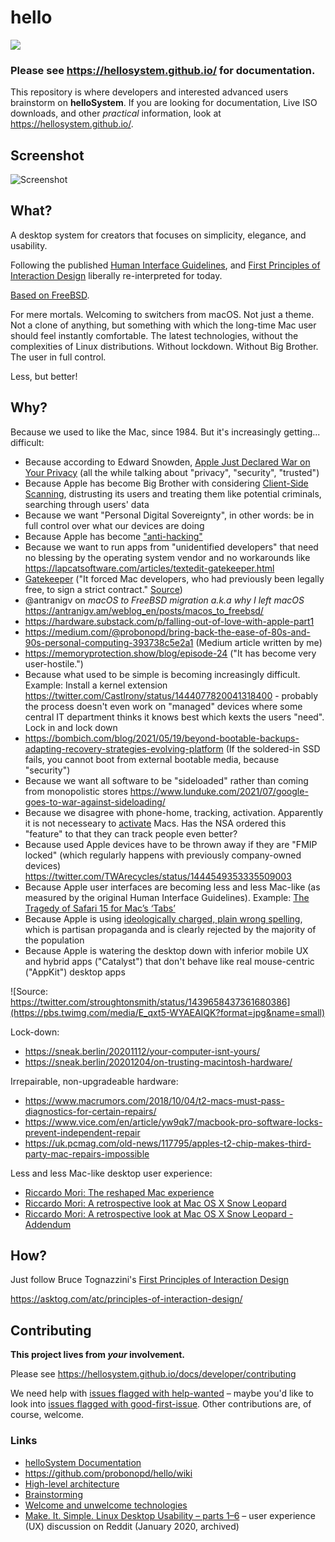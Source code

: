 # hello

![](https://github.com/helloSystem/hello/blob/master/branding/computer-hello.png?raw=true)

### Please see https://hellosystem.github.io/ for documentation.

This repository is where developers and interested advanced users brainstorm on __helloSystem__. If you are looking for documentation, Live ISO downloads, and other _practical_ information, look at https://hellosystem.github.io/.

## Screenshot

![Screenshot](https://github.com/helloSystem/hello/blob/master/screenshots/20201229-desktop.png?raw=true)

## What?

A desktop system for creators that focuses on simplicity, elegance, and usability.

Following the published [Human Interface Guidelines](https://dl.acm.org/doi/book/10.5555/573097), and [First Principles of Interaction Design](https://asktog.com/atc/principles-of-interaction-design/) liberally re-interpreted for today.

[Based on FreeBSD](https://en.wikipedia.org/wiki/MacOS#/media/File:Unix_timeline.en.svg).

For mere mortals. Welcoming to switchers from macOS.  Not just a theme. Not a clone of anything, but something with which the long-time Mac user should feel instantly comfortable. The latest technologies, without the complexities of Linux distributions. Without lockdown. Without Big Brother. The user in full control.

Less, but better!

## Why?

Because we used to like the Mac, since 1984. But it's increasingly getting... difficult:

* Because according to Edward Snowden, [Apple Just Declared War on Your Privacy](https://edwardsnowden.substack.com/p/all-seeing-i) (all the while talking about "privacy", "security", "trusted")
* Because Apple has become Big Brother with considering [Client-Side Scanning](https://arxiv.org/abs/2110.07450), distrusting its users and treating them like potential criminals, searching through users' data
* Because we want "Personal Digital Sovereignty", in other words: be in full control over what our devices are doing
* Because Apple has become ["anti-hacking"](https://twitter.com/jeremy_soller/status/1448318637488566273)
* Because we want to run apps from "unidentified developers" that need no blessing by the operating system vendor and no workarounds like https://lapcatsoftware.com/articles/textedit-gatekeeper.html
* [Gatekeeper](https://en.wikipedia.org/wiki/Gatekeeper_(macOS)) ("It forced Mac developers, who had previously been legally free, to sign a strict contract." [Source](https://twitter.com/lapcatsoftware/status/1440735016611246086))
* @antranigv on *macOS to FreeBSD migration a.k.a why I left macOS* https://antranigv.am/weblog_en/posts/macos_to_freebsd/
* https://hardware.substack.com/p/falling-out-of-love-with-apple-part1
* https://medium.com/@probonopd/bring-back-the-ease-of-80s-and-90s-personal-computing-393738c5e2a1 (Medium article written by me)
* https://memoryprotection.show/blog/episode-24 ("It has become very user-hostile.")
* Because what used to be simple is becoming increasingly difficult. Example: Install a kernel extension https://twitter.com/CastIrony/status/1444077820041318400 - probably the process doesn't even work on "managed" devices where some central IT department thinks it knows best which kexts the users "need". Lock in and lock down
* https://bombich.com/blog/2021/05/19/beyond-bootable-backups-adapting-recovery-strategies-evolving-platform (If the soldered-in SSD fails, you cannot boot from external bootable media, because "security")
* Because we want all software to be "sideloaded" rather than coming from monopolistic stores https://www.lunduke.com/2021/07/google-goes-to-war-against-sideloading/
* Because we disagree with phone-home, tracking, activation. Apparently it is not necesseary to [activate](https://twitter.com/EggFreckles/status/1439621327472762888) Macs. Has the NSA ordered this "feature" to that they can track people even better?
* Because used Apple devices have to be thrown away if they are "FMIP locked" (which regularly happens with previously company-owned devices) https://twitter.com/TWArecycles/status/1444549353335509003
* Because Apple user interfaces are becoming less and less Mac-like (as measured by the original Human Interface Guidelines). Example: [The Tragedy of Safari 15 for Mac’s ‘Tabs’](https://twitter.com/daringfireball/status/1444092268344840197)
* Because Apple is using [ideologically charged, plain wrong spelling](https://twitter.com/pkWebService/status/1452750252327505922/photo/1), which is partisan propaganda and is clearly rejected by the majority of the population
* Because Apple is watering the desktop down with inferior mobile UX and hybrid apps ("Catalyst") that don't behave like real mouse-centric ("AppKit") desktop apps

![Source: https://twitter.com/stroughtonsmith/status/1439658437361680386](https://pbs.twimg.com/media/E_qxt5-WYAEAIQK?format=jpg&name=small)


Lock-down:

* https://sneak.berlin/20201112/your-computer-isnt-yours/
* https://sneak.berlin/20201204/on-trusting-macintosh-hardware/

Irrepairable, non-upgradeable hardware: 

* https://www.macrumors.com/2018/10/04/t2-macs-must-pass-diagnostics-for-certain-repairs/
* https://www.vice.com/en/article/yw9qk7/macbook-pro-software-locks-prevent-independent-repair
* https://uk.pcmag.com/old-news/117795/apples-t2-chip-makes-third-party-mac-repairs-impossible

Less and less Mac-like desktop user experience:

* [Riccardo Mori: The reshaped Mac experience](http://morrick.me/archives/9150)
* [Riccardo Mori: A retrospective look at Mac OS X Snow Leopard](http://morrick.me/archives/9220)
* [Riccardo Mori: A retrospective look at Mac OS X Snow Leopard - Addendum](http://morrick.me/archives/9246)

## How?

Just follow Bruce Tognazzini's [First Principles of Interaction Design](https://asktog.com/atc/principles-of-interaction-design/)

https://asktog.com/atc/principles-of-interaction-design/

## Contributing

__This project lives from *your* involvement.__

Please see https://hellosystem.github.io/docs/developer/contributing

We need help with [issues flagged with help-wanted](https://github.com/search?q=org%3AhelloSystem+is%3Aissue+is%3Aopen+label%3A%22help+wanted%22) – maybe you'd like to look into [issues flagged with good-first-issue](https://github.com/search?q=org%3AhelloSystem+is%3Aissue+is%3Aopen+label%3A%22good+first+issue%22&type=). Other contributions are, of course, welcome.

### Links

* [helloSystem Documentation](https://hellosystem.github.io/docs/)
* https://github.com/probonopd/hello/wiki
* [High-level architecture](../../wiki/Architecture)
* [Brainstorming](../../wiki/Brainstorming)
* [Welcome and unwelcome technologies](../../wiki/Welcome-and-unwelcome-technologies)
* [Make. It. Simple. Linux Desktop Usability – parts 1–6](https://www.reddit.com/r/linux/comments/enp56v/make_it_simple_linux_desktop_usability_part_1/) – user experience (UX) discussion on Reddit (January 2020, archived)
